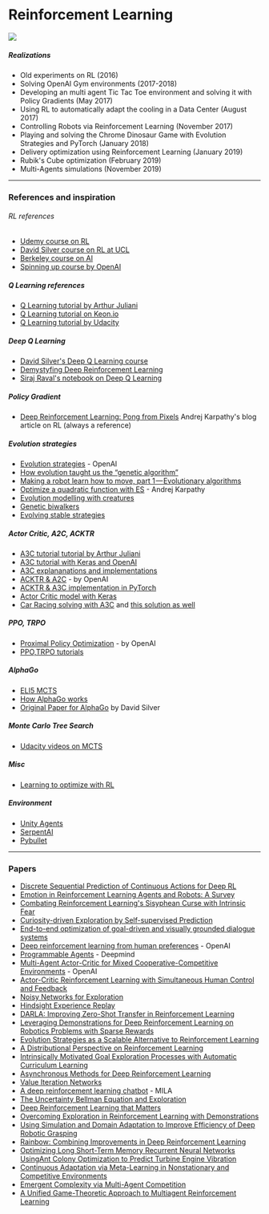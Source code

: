 # Reinforcement Learning

![](https://cdn-images-1.medium.com/max/1600/1*D7JNcbvhP5UOR6_Ul-WJaw.gif)

##### Realizations
- Old experiments on RL (2016)
- Solving OpenAI Gym environments (2017-2018)
- Developing an multi agent Tic Tac Toe environment and solving it with Policy Gradients (May 2017)
- Using RL to automatically adapt the cooling in a Data Center (August 2017)
- Controlling Robots via Reinforcement Learning (November 2017)
- Playing and solving the Chrome Dinosaur Game with Evolution Strategies and PyTorch (January 2018)
- Delivery optimization using Reinforcement Learning (January 2019)
- Rubik's Cube optimization (February 2019)
- Multi-Agents simulations (November 2019)



***
### References and inspiration
###### RL references

- [Udemy course on RL](https://www.udemy.com/artificial-intelligence-reinforcement-learning-in-python/)  
- [David Silver course on RL at UCL](http://www0.cs.ucl.ac.uk/staff/d.silver/web/Teaching.html)
- [Berkeley course on AI](http://ai.berkeley.edu/lecture_slides.html)
- [Spinning up course by OpenAI](https://spinningup.openai.com/en/latest/)


##### Q Learning references
- [Q Learning tutorial by Arthur Juliani](https://medium.com/emergent-future/simple-reinforcement-learning-with-tensorflow-part-0-q-learning-with-tables-and-neural-networks-d195264329d0)
- [Q Learning tutorial on Keon.io](https://keon.io/deep-q-learning/)
- [Q Learning tutorial by Udacity](https://github.com/udacity/deep-learning/blob/master/reinforcement/Q-learning-cart.ipynb)


##### Deep Q Learning
- [David Silver's Deep Q Learning course](http://www0.cs.ucl.ac.uk/staff/d.silver/web/Resources_files/deep_rl.pdf)
- [Demystyfing Deep Reinforcement Learning](http://neuro.cs.ut.ee/demystifying-deep-reinforcement-learning/)
- [Siraj Raval's notebook on Deep Q Learning](https://github.com/llSourcell/deep_q_learning/blob/master/03_PlayingAgent.ipynb)

##### Policy Gradient
- [Deep Reinforcement Learning: Pong from Pixels](http://karpathy.github.io/2016/05/31/rl/) Andrej Karpathy's blog article on RL (always a reference)



##### Evolution strategies
- [Evolution strategies](https://blog.openai.com/evolution-strategies/) - OpenAI
- [How evolution taught us the “genetic algorithm”](https://blog.sicara.com/was-darwin-a-great-computer-scientist-81ffa1dd72f9)
- [Making a robot learn how to move, part 1 — Evolutionary algorithms](https://medium.com/towards-data-science/making-a-robot-learn-how-to-move-part-1-evolutionary-algorithms-340f239c9cd2)
- [Optimize a quadratic function with ES](https://gist.github.com/karpathy/77fbb6a8dac5395f1b73e7a89300318d) - Andrej Karpathy
- [Evolution modelling with creatures](https://www.youtube.com/watch?v=GOFws_hhZs8)
- [Genetic biwalkers](http://rednuht.org/genetic_walkers/)
- [Evolving stable strategies](http://blog.otoro.net/2017/11/12/evolving-stable-strategies/)

##### Actor Critic, A2C, ACKTR
- [A3C tutorial tutorial by Arthur Juliani](https://medium.com/emergent-future/simple-reinforcement-learning-with-tensorflow-part-8-asynchronous-actor-critic-agents-a3c-c88f72a5e9f2)
- [A3C tutorial with Keras and OpenAI](http://www.rage.net/~greg/2016-07-05-ActorCritic-with-OpenAI-Gym.html)
- [A3C explananations and implementations](https://mpatacchiola.github.io/blog/2017/02/11/dissecting-reinforcement-learning-4.html)
- [ACKTR & A2C](https://blog.openai.com/baselines-acktr-a2c) - by OpenAI
- [ACKTR & A3C implementation in PyTorch](https://github.com/ikostrikov/pytorch-a2c-ppo-acktr)
- [Actor Critic model with Keras](https://towardsdatascience.com/reinforcement-learning-w-keras-openai-actor-critic-models-f084612cfd69)
- [Car Racing solving with A3C](https://fr.scribd.com/document/358019044/Reinforcement-Car-Racing-with-A3C) and [this solution as well](https://web.stanford.edu/class/cs221/2017/restricted/p-final/elibol/final.pdf)

##### PPO, TRPO
- [Proximal Policy Optimization](https://blog.openai.com/openai-baselines-ppo/) - by OpenAI
- [PPO,TRPO tutorials](https://learningai.io/projects/2017/07/28/ai-gym-workout.html)



##### AlphaGo
- [ELI5 MCTS](https://www.reddit.com/r/explainlikeimfive/comments/4aimqo/eli5_alpha_go_and_its_decision_making_process/)
- [How AlphaGo works](https://www.tastehit.com/blog/google-deepmind-alphago-how-it-works/)
- [Original Paper for AlphaGo](http://airesearch.com/wp-content/uploads/2016/01/deepmind-mastering-go.pdf) by David Silver


##### Monte Carlo Tree Search
- [Udacity videos on MCTS](https://www.youtube.com/watch?v=onBYsen2_eA)


##### Misc
- [Learning to optimize with RL](http://bair.berkeley.edu/blog/2017/09/12/learning-to-optimize-with-rl/)


##### Environment
- [Unity Agents](https://blogs.unity3d.com/2017/09/19/introducing-unity-machine-learning-agents/)
- [SerpentAI](https://github.com/SerpentAI/SerpentAI)
- [Pybullet](https://docs.google.com/document/d/10sXEhzFRSnvFcl3XxNGhnD4N2SedqwdAvK3dsihxVUA/edit)

***
### Papers

- [Discrete Sequential Prediction of Continuous Actions for Deep RL](https://arxiv.org/abs/1705.05035)
- [Emotion in Reinforcement Learning Agents and Robots: A Survey](https://arxiv.org/abs/1705.05172)
- [Combating Reinforcement Learning's Sisyphean Curse with Intrinsic Fear](https://arxiv.org/abs/1611.01211)
- [Curiosity-driven Exploration by Self-supervised Prediction](https://arxiv.org/abs/1705.05363)
- [End-to-end optimization of goal-driven and visually grounded dialogue systems](https://arxiv.org/abs/1703.05423)
- [Deep reinforcement learning from human preferences](https://arxiv.org/abs/1706.03741) - OpenAI
- [Programmable Agents](https://arxiv.org/abs/1706.06383) - Deepmind
- [Multi-Agent Actor-Critic for Mixed Cooperative-Competitive Environments](https://arxiv.org/pdf/1706.02275.pdf) - OpenAI
- [Actor-Critic Reinforcement Learning with Simultaneous Human Control and Feedback](https://arxiv.org/abs/1703.01274)
- [Noisy Networks for Exploration](https://arxiv.org/abs/1706.10295)
- [Hindsight Experience Replay](https://arxiv.org/abs/1707.01495)
- [DARLA: Improving Zero-Shot Transfer in Reinforcement Learning](https://arxiv.org/pdf/1707.08475.pdf)
- [Leveraging Demonstrations for Deep Reinforcement Learning on Robotics Problems with Sparse Rewards](https://arxiv.org/pdf/1707.08817.pdf)
- [Evolution Strategies as a Scalable Alternative to Reinforcement Learning](https://arxiv.org/abs/1703.03864)
- [A Distributional Perspective on Reinforcement Learning](https://arxiv.org/abs/1707.06887)
- [Intrinsically Motivated Goal Exploration Processes with Automatic Curriculum Learning](https://arxiv.org/abs/1708.02190?)
- [Asynchronous Methods for Deep Reinforcement Learning](https://arxiv.org/pdf/1602.01783.pdf)
- [Value Iteration Networks](https://arxiv.org/pdf/1602.02867.pdf)
- [A deep reinforcement learning chatbot](https://arxiv.org/pdf/1709.02349.pdf) - MILA
- [The Uncertainty Bellman Equation and Exploration](https://arxiv.org/abs/1709.05380)
- [Deep Reinforcement Learning that Matters](https://arxiv.org/abs/1709.06560)
- [Overcoming Exploration in Reinforcement Learning with Demonstrations](https://arxiv.org/abs/1709.10089)
- [Using Simulation and Domain Adaptation to Improve Efficiency of Deep Robotic Grasping](https://arxiv.org/abs/1709.07857)
- [Rainbow: Combining Improvements in Deep Reinforcement Learning](https://arxiv.org/pdf/1710.02298.pdf)
- [Optimizing Long Short-Term Memory Recurrent Neural Networks UsingAnt Colony Optimization to Predict Turbine Engine Vibration](https://arxiv.org/pdf/1710.03753.pdf)
- [Continuous Adaptation via Meta-Learning in Nonstationary and Competitive Environments](https://arxiv.org/pdf/1710.03641.pdf)
- [Emergent Complexity via Multi-Agent Competition](https://arxiv.org/pdf/1710.03748.pdf)
- [A Unified Game-Theoretic Approach to Multiagent Reinforcement Learning](https://arxiv.org/pdf/1711.00832.pdf)
